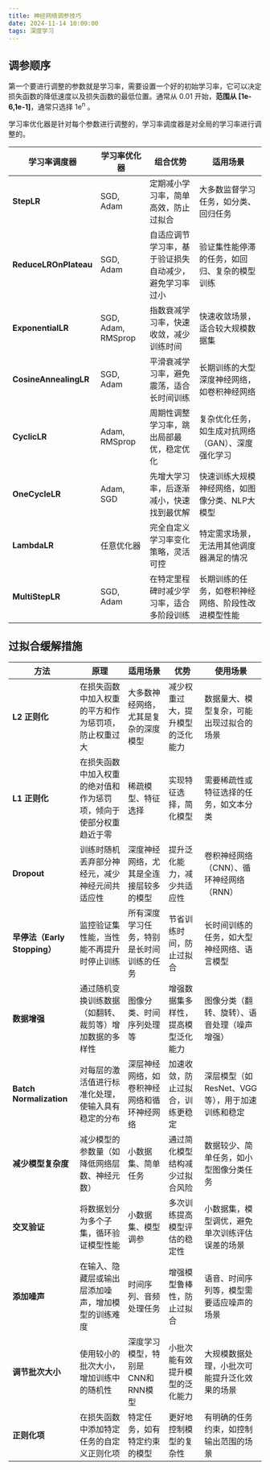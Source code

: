 ```yaml
---
title: 神经网络调参技巧
date: 2024-11-14 10:00:00
tags: 深度学习
---
```


## 调参顺序

第一个要进行调整的参数就是学习率，需要设置一个好的初始学习率，它可以决定损失函数的降低速度以及损失函数的最低位置。通常从 0.01 开始，**范围从 [1e-6,1e-1]**，通常只选择 1e<sup>n</sup> 。

学习率优化器是针对每个参数进行调整的，学习率调度器是对全局的学习率进行调整的。

| **学习率调度器** | **学习率优化器** | **组合优势** | **适用场景** |
| --- | --- | --- | --- |
| **StepLR** | SGD, Adam | 定期减小学习率，简单高效，防止过拟合 | 大多数监督学习任务，如分类、回归任务 |
| **ReduceLROnPlateau** | SGD, Adam | 自适应调节学习率，基于验证损失自动减少，避免学习率过小 | 验证集性能停滞的任务，如回归、复杂的模型训练 |
| **ExponentialLR** | SGD, Adam, RMSprop | 指数衰减学习率，快速收敛，减少训练时间 | 快速收敛场景，适合较大规模数据集 |
| **CosineAnnealingLR** | SGD, Adam | 平滑衰减学习率，避免震荡，适合长时间训练 | 长期训练的大型深度神经网络，如卷积神经网络 |
| **CyclicLR** | Adam, RMSprop | 周期性调整学习率，跳出局部最优，稳定优化 | 复杂优化任务，如生成对抗网络（GAN）、深度强化学习 |
| **OneCycleLR** | Adam, SGD | 先增大学习率，后逐渐减小，快速找到最优解 | 快速训练大规模神经网络，如图像分类、NLP大模型 |
| **LambdaLR** | 任意优化器 | 完全自定义学习率变化策略，灵活可控 | 特定需求场景，无法用其他调度器满足的情况 |
| **MultiStepLR** | SGD, Adam | 在特定里程碑时减少学习率，适合多阶段训练 | 长期训练的任务，如卷积神经网络、阶段性改进模型性能 |




## 过拟合缓解措施
| **方法** | **原理** | **适用场景** | **优势** | **使用场景** |
| --- | --- | --- | --- | --- |
| **L2 正则化** | 在损失函数中加入权重的平方和作为惩罚项，防止权重过大 | 大多数神经网络，尤其是复杂的深度模型 | 减少权重过大，提升模型的泛化能力 | 数据量大、模型复杂，可能出现过拟合的场景 |
| **L1 正则化** | 在损失函数中加入权重的绝对值和作为惩罚项，倾向于使部分权重趋近于零 | 稀疏模型、特征选择 | 实现特征选择，简化模型 | 需要稀疏性或特征选择的任务，如文本分类 |
| **Dropout** | 训练时随机丢弃部分神经元，减少神经元间共适应性 | 深度神经网络，尤其是全连接层较多的模型 | 提升泛化能力，减少共适应性 | 卷积神经网络（CNN）、循环神经网络（RNN） |
| **早停法（Early Stopping）** | 监控验证集性能，当性能不再提升时停止训练 | 所有深度学习任务，特别是长时间训练的任务 | 节省训练时间，防止过拟合 | 长时间训练的任务，如大型神经网络、语言模型 |
| **数据增强** | 通过随机变换训练数据（如翻转、裁剪等）增加数据的多样性 | 图像分类、时间序列处理等 | 增强数据集多样性，提高模型泛化能力 | 图像分类（翻转、旋转）、语音处理（噪声增强） |
| **Batch Normalization** | 对每层的激活值进行标准化处理，使输入具有稳定的分布 | 深层神经网络，如卷积神经网络和循环神经网络 | 加速收敛，防止过拟合，训练更稳定 | 深层模型（如ResNet、VGG等），用于加速训练和稳定 |
| **减少模型复杂度** | 减少模型的参数量（如降低网络层数、神经元数） | 小数据集、简单任务 | 通过简化模型结构减少过拟合风险 | 数据较少、简单任务，如小型图像分类任务 |
| **交叉验证** | 将数据划分为多个子集，循环验证模型性能 | 小数据集、模型调参 | 多次训练提高模型评估的稳定性 | 小数据集，模型调优，避免单次训练评估误差的场景 |
| **添加噪声** | 在输入、隐藏层或输出层添加噪声，增加模型的训练难度 | 时间序列、音频处理任务 | 增强模型鲁棒性，防止过拟合 | 语音、时间序列等，模型需要适应噪声的场景 |
| **调节批次大小** | 使用较小的批次大小，增加训练中的随机性 | 深度学习模型，特别是CNN和RNN模型 | 小批次能有效提升模型的泛化能力 | 大规模数据处理，小批次可能提升泛化效果的场景 |
| **正则化项** | 在损失函数中添加特定任务的自定义正则化项 | 特定任务，如有特定约束的模型 | 更好地控制模型的复杂性 | 有明确的任务约束，如控制输出范围的场景 |

